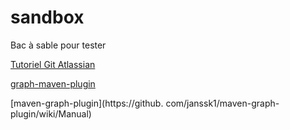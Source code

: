 # sandbox
Bac à sable pour tester

[Tutoriel Git Atlassian](https://fr.atlassian.com/git/tutorials/)

[graph-maven-plugin](http://site.kuali.org/maven/plugins/graph-maven-plugin/1.2.3/)

[maven-graph-plugin](https://github.
    com/janssk1/maven-graph-plugin/wiki/Manual)